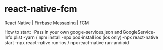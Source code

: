 # react-native-fcm
React Native | Firebase Messaging | FCM

How to start:
-Pass in your own google-services.json and GoogleService-Info.plist
-yarn / npm install
-npx pod-install ios (ios only)
-npx react-native start
-npx react-native run-ios / npx react-native run-android